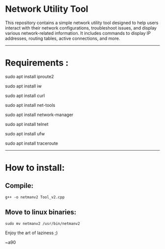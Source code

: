 # Network Utility Tool

This repository contains a simple network utility tool designed to help users interact with their network configurations, troubleshoot issues, and display various network-related information. It includes commands to display IP addresses, routing tables, active connections, and more.

-------------------------------------------------------------
# Requirements :

sudo apt install iproute2 


sudo apt install iw


sudo apt install curl  


sudo apt install net-tools 


sudo apt install network-manager 


sudo apt install telnet 


sudo apt install ufw


sudo apt install traceroute



------------------------------------------------------------

# How to install:

Compile:
--------

`g++ -o netmanv2 Tool_v2.cpp`

Move to linux binaries:
-----------------------

`sudo mv netmanv2 /usr/bin/netmanv2`

Enjoy the art of laziness ;)


~a90

